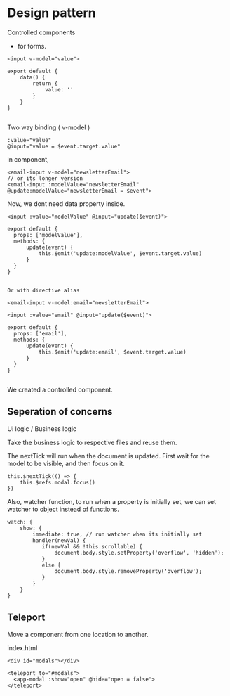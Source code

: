 # Design pattern

Controlled components

- for forms.

```
<input v-model="value">

export default {
    data() {
        return {
            value: ''
        }
    }
}


```

Two way binding ( v-model )

```
:value="value"
@input="value = $event.target.value"
```

in component,

```
<email-input v-model="newsletterEmail">
// or its longer version
<email-input :modelValue="newsletterEmail" @update:modelValue="newsletterEmail = $event">
```

Now, we dont need data property inside.

```
<input :value="modelValue" @input="update($event)">

export default {
  props: ['modelValue'],
  methods: {
      update(event) {
          this.$emit('update:modelValue', $event.target.value)
      }
  }
}


Or with directive alias

<email-input v-model:email="newsletterEmail">

<input :value="email" @input="update($event)">

export default {
  props: ['email'],
  methods: {
      update(event) {
          this.$emit('update:email', $event.target.value)
      }
  }
}


```

We created a controlled component.

## Seperation of concerns

Ui logic / Business logic

Take the business logic to respective files and reuse them.

The nextTick will run when the document is updated.
First wait for the model to be visible, and then focus on it.

```
this.$nextTick(() => {
    this.$refs.modal.focus()
})
```

Also, watcher function, to run when a property is initially set,
we can set watcher to object instead of functions.

```
watch: {
    show: {
        immediate: true, // run watcher when its initially set
        handler(newVal) {
           if(newVal && !this.scrollable) {
               document.body.style.setProperty('overflow', 'hidden');
           }
           else {
               document.body.style.removeProperty('overflow');
           }
        }
    }
}
```

## Teleport

Move a component from one location to another.

index.html

```
<div id="modals"></div>

<teleport to="#modals">
  <app-modal :show="open" @hide="open = false">
</teleport>
```
